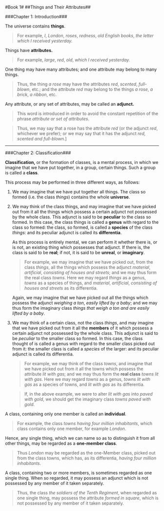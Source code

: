 <link rel="stylesheet" href="styles.css">

#Book 1#
##Things and Their Attributes##

###Chapter 1: Introduction###

The universe contains **things**.

> For example, _I_, _London_, _roses_, _redness_, _old English books_, _the letter which I received yesterday._

Things have **attributes.**

>For example, _large_, _red_, _old_, _which I received yesterday._

One thing may have many attributes; and one attribute may belong to many things.

>Thus, the thing _a rose_ may have the attributes _red_, _scented_, _full-blown_, etc.; and the attribute _red_ may belong to the things _a rose_, _a brick_, _a ribbon_, etc.

Any attribute, or any set of attributes, may be called an **adjunct.**

>This word is introduced in order to avoid the constant repetition of the phrase *attribute or set of attributes*.

>Thus, we may say that a rose has the attribute _red_ (or the adjunct _red_, whichever we prefer); or we may say that it has the adjunct _red, scented and full-blown._]

_______

###Chapter 2: Classification###

**Classification,** or the formation of classes, is a mental process, in which we imagine that we have put together, in a group, certain things. Such a group is called a **class**.

This process may be performed in three different ways, as follows:

1. We may imagine that we have put together all things. The class so formed (i.e. the class _things_) contains the whole **universe**.

2. We may think of the class things, and may imagine that we have picked out from it all the things which possess a certain adjunct not possessed by the whole class. This adjunct is said to be **peculiar** to the class so formed. In this case, the class things is called a **genus** with regard to the class so formed: the class, so formed, is called a **species** of the class _things_: and its peculiar adjunct is called its **differentia**.

	As this process is entirely mental, we can perform it whether there is, or is not, an existing thing which possesses that adjunct. If there is, the class is said to be **real**; if not, it is said to be **unreal**, or **imaginary**.

	> For example, we may imagine that we have picked out, from the class *things*, all the things which possess the adjunct *material*, *artificial*, *consisting of houses and streets*; and we may thus form the real class *towns*. Here we may regard *things* as a genus, *towns* as a species of things, and *material*, *artificial*, *consisting of houses and streets* as its differentia.

	Again, we may imagine that we have picked out all the things which possess the adjunct *weighing a ton*, *easily lifted by a baby*; and we may thus form the imaginary class *things that weigh a ton and are easily lifted by a baby*.

3.  We may think of a certain class, not the class *things*, and may imagine that we have picked out from it all the **members** of it which possess a certain adjunct not possessed by the whole class. This adjunct is said to be *peculiar* to the smaller class so formed. In this case, the class thought of is called a genus with regard to the smaller class picked out from it: the smaller class is called a *species* of the larger: and its peculiar adjunct is called its differentia.

	> For example, we may think of the class _towns_, and imagine that we have picked out from it all the towns which possess the attribute _lit with gas_; and we may thus form the **real class** _towns lit with gas_. Here we may regard _towns_ as a genus, _towns lit with gas_ as a species of towns, and _lit with gas_ as its differentia.
	
	> If, in the above example, we were to alter _lit with gas_ into _paved with gold_, we should get the imaginary class _towns paved with gold_.
	
A class, containing only one member is called an **individual**.

> For example, the class _towns having four million inhabitants_, which class contains only one member, for example _London_.

Hence, any single thing, which we can name so as to distinguish it from all other things, may be regarded as a **one-member class**.

> Thus *London* may be regarded as the one-Member class, picked out from the class towns, which has, as its differentia, _having four million inhabitants_.

A class, containing two or more members, is sometimes regarded as one single thing. When so regarded, it may possess an adjunct which is not possessed by any member of it taken separately.

> Thus, the class _the soldiers of the Tenth Regiment_, when regarded as one single thing, may possess the attribute _formed in square_, which is not possessed by any member of it taken separately.

